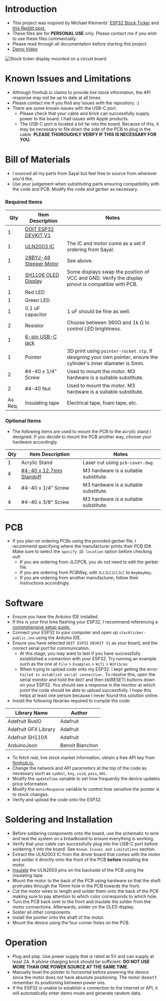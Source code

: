 # Introduction
* This project was inspired by Michael Klements' [ESP32 Stock Ticker](https://www.the-diy-life.com/bitcoin-ticker-using-an-esp32-and-oled-display/) and [this Reddit post.](https://www.reddit.com/r/wallstreetbets/comments/lfkprt/finished_my_diy_project_just_in_time_for_gme_to/?rdt=59493)
* These files are for **PERSONAL USE** only. Please contact me if you wish to use these files commercially.
* Please read through all documentation before starting this project.
* [Demo Video](https://youtu.be/1aN1ztKmoxc)

![Stock ticker display mounted on a circuit board.](./images/readme_photo.jpg)

# Known Issues and Limitations
* Although finnhub.io claims to provide live stock information, the API response may not be up to date at all times.
* Please contact me if you find any issues with the repository. :)
* There are some known issues with the USB-C port. 
  * Please check that your cable and brick can successfully supply power to the board. I had issues with Apple products.
  * The USB-C port is located a bit far into the board. Because of this, it may be necessary to file down the side of the PCB to plug in the cable. **PLEASE THOROUGHLY VERIFY IF THIS IS NECESSARY FOR YOU.**
  
# Bill of Materials
* I sourced all my parts from Sayal but feel free to source from wherever you'd like.
* Use your judgement when substituting parts ensuring compatibility with the code and PCB. Modify the code and gerber as necessary.

### Required Items
Qty | Item Description | Notes |
--- | --- | --- |
1 | [DOIT ESP32 DEVKIT V1](https://shop.sayal.com/products/1815-ha1?_pos=1&_sid=3067e8a6e&_ss=r)  |  |
1 | [ULN2003 IC](https://shop.sayal.com/products/1814-lc1?_pos=3&_sid=53d498842&_ss=r) | The IC and motor come as a set if ordering from Sayal. | 
1 | [28BYJ-48 Stepper Motor](https://shop.sayal.com/products/1814-lc1?_pos=3&_sid=53d498842&_ss=r) | See above. |
1 | [SH1106 OLED Display](https://shop.sayal.com/products/1814-fa1?_pos=1&_sid=ff4679778&_ss=r) | Some displays swap the position of VCC and GND. Verify the display pinout is compatible with PCB.|
1 | Red LED |  |
1 | Green LED |  |
1 | 0.1 uF capacitor | 1 uF should be fine as well. |
2 | Resistor | Choose between 360Ω and 1k Ω to control LED brightness. |
1 | [6-pin USB-C jack](https://shop.sayal.com/products/amtc-1154?_pos=3&_sid=0e93b7e13&_ss=r) |  |
1 | Pointer | 3D print using `pointer-rocket.stp`. If designing your own pointer, ensure the cylinder's inner diameter is 5mm. |
2 | #4-40 x 1/4" Screw | Used to mount the motor. M3 hardware is a suitable substitute. |
2 | #4-40 Nut | Used to mount the motor. M3 hardware is a suitable substitute. |
As Req. | Insulating tape | Electrical tape, foam tape, etc. |

### Optional Items
* The following items are used to mount the PCB to the acrylic stand I designed. If you decide to mount the PCB another way, choose your hardware accordingly.

Qty | Item Description | Notes |
--- | --- | --- |
1 | Acrylic Stand | Laser cut using `pcb-cover.dwg` |
4 | [#4-40 x 12.7mm Standoff](https://shop.sayal.com/products/krc-164-2?_pos=8&_sid=6d0b828ae&_ss=r)| M3 hardware is a suitable substitute. |
4 | #4-40 x 1/4" Screw | M3 hardware is a suitable substitute. |
4 | #4-40 x 3/8" Screw | M3 hardware is a suitable substitute. |

# PCB
* If you plan on ordering PCBs using the provided gerber file, I recommend specifying where the manufacturer prints their PCB ID#. Make sure to select the `specify ID location` option before checking out!
  * If you are ordering from JLCPCB, you do not need to edit the gerber file.
  * If you are ordering from PCBWay, edit `JLCJLCJLCJLC` to `WayWayWay`.
  * If you are ordering from another manufacturer, follow their instructions accordingly.

# Software
* Ensure you have the Arduino IDE installed.
* If this is your first time flashing your ESP32, I recommend referencing a [comprehensive setup guide.](https://randomnerdtutorials.com/installing-the-esp32-board-in-arduino-ide-windows-instructions/)
* Connect your ESP32 to your computer and open up `stockticker-public.ino` using the Arduino IDE.
* Ensure you have selected `DOIT ESP32 DEVKIT V1` as your board, and the correct serial port for communication.
  * At this stage, you may want to test if you have successfully established a connection with your ESP32. Try running an example such as the one at `File` > `Examples` > `Wifi` > `WiFiScan`
  * When trying to upload code onto my ESP32. I kept getting the error: `Failed to establish serial connection.` To resolve this, open the serial monitor and hold the `BOOT` and then `EN`(RESET) buttons down on your ESP32. You should see a response in the monitor at which point the code should be able to upload successfully. I hope this helps at least one person because I never found this solution online.
* Install the following libraries required to compile the code:

Library Name | Author |
--- | --- |
Adafruit BusIO | Adafruit |
Adafruit GFX Library | Adafruit |
Adafruit SH110X | Adafruit | 
ArduinoJson | Benoit Blanchon |

* To fetch real, live stock market information, obtain a free API key from [finnhub.io.](https://finnhub.io/)
* Change the network and API parameters at the top of the code as necessary such as `symbol`, `key`, `ssid`, `pass`, etc.
* Modify the `updateTime` variable to set how frequently the device updates price information.
* Modify the `motorResponse` variable to control how sensitive the pointer is to stock changes.
* Verify and upload the code onto the ESP32.

# Soldering and Installation
* Before soldering components onto the board, use the schematic to wire and test the system on a breadboard to ensure everything is working.
* Verify that your cable can successfully plug into the USB-C port before soldering it into the board. See `Known Issues and Limitations` section.
* Extract the ULN2003 IC from the driver board that comes with the motor and solder it directly onto the front of the PCB **before** installing the motor.
* [Insulate](./images/insulation-example.JPG) the ULN2003 pins on the backside of the PCB using the insulating tape.
* Mount the motor to the back of the PCB using hardware so that the shaft protrudes through the 10mm hole in the PCB towards the front.
* Cut the motor wires to length and solder them onto the back of the PCB making sure to pay attention to which color corresponds to which hole.
* Turn the PCB back over to the front and insulate the solder from the motor connections. Afterwards, solder on the OLED display.
* Solder all other components.
* Install the pointer onto the shaft of the motor.
* Mount the device using the four corner holes on the PCB.

# Operation
* Plug and play. Use power supply that is rated at 5V and can supply at least 2A. A phone charging brick should be sufficient. **DO NOT USE MORE THAN ONE POWER SOURCE AT THE SAME TIME.**
* Manually level the pointer to horizontal before powering the device since the motor does not have absolute positioning. The motor doesn’t remember its positioning between power ons.
* If the ESP32 is unable to establish a connection to the internet or API, it will automatically enter demo mode and generate random data.
  
  
   
